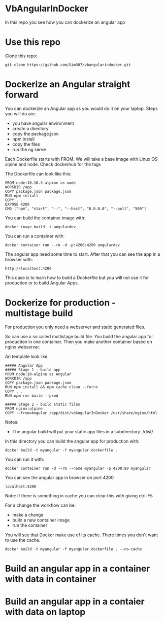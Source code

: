 # VbAngularInDocker
In this repo you see how you can dockerize an angular app 

# Use this repo
Clone this repo:
```
git clone https://github.com/Sim007/vbangularindocker.git
```
# Dockerize an Angular straight forward
You can dockerize an Angular app as you would do it on your laptop.
Steps you will do are:
- you have angular environment
- create a directory
- copy the package.json
- npm install
- copy the files
- run the ng serve

Each Dockerfile starts with FROM. We will take a base image with Linux OS alpine and node. Check dockerhub for the tags 

The Dockerfile can look like this:
```
FROM node:10.16.3-alpine as node
WORKDIR /app
COPY package.json package.json
RUN npm install
COPY . .
EXPOSE 4200
CMD ["npm", "start", "--", "--host", "0.0.0.0", "--poll", "500"]
```

You can build the container image with:
```
docker image build -t angulardev .
```

You can run a container with:
```
docker container run --rm -d -p:4200:4200 angulardev
```

The angular app need some time to start. After that you can see the app in a browser with:
```
http://localhost:4200
```

This case is to learn how to build a Dockerfile but you will not use it for production or to build Angular Apps.

# Dockerize for production - multistage build

For production you only need a webserver and static generated files.

So can use a so called multistage build file.
You build the angular app for production in one container.
Then you make another container based on nginx webserver.

An template look like:
```
##### Angular App 
##### Stage 1 - build app
FROM node:10-alpine as Angular
WORKDIR /app
COPY package.json package.json
RUN npm install && npm cache clean --force
COPY . .
RUN npm run build --prod

##### Stage 2 - build static files
FROM nginx:alpine
COPY --from=Angular /app/dist/vbAngularInDocker /usr/share/nginx/html
```
Notes:
- The angular build will put your static app files in a subdirectory ./dist/<name of project>

In this directory you can build the angular app for production with:
```
docker build -t myangular -f myangular.dockerfile .
```

You can run it with:
```
docker container run -d --rm --name myangular -p 4200:80 myangular
```

You can see the angular app in browser on port 4200
```
localhost:4200
```
Note: if there is something in cache you can clear this with giving ctrl-F5

For a change the workflow can be:
- make a change
- build a new container image
- run the container

You will see that Docker make use of its cache. There times you don't want to use the cache. 
```
docker build -t myangular -f myangular.dockerfile . --no-cache
```

# Build an angular app in a container with data in container

# Build an angular app in a contaier with data on laptop
